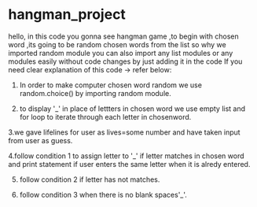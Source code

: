 # hangman_project
hello, in  this code  you gonna see hangman game ,to begin with chosen word ,its going to be random chosen words from the list  so why we imported random module 
you can also import any list modules or any modules easily without code changes by just adding it in the code 
If you need  clear explanation of this code -> refer below:

1. In order to make computer chosen word random we use random.choice() by importing random module.

2. to display '_' in place of lettters in chosen word we use empty list and for loop  to iterate through each letter in chosenword.

  3.we gave lifelines for user as lives=some number and have taken input from user as guess.

  4.follow condition 1  to assign letter to '_' if letter matches in chosen word and  print statement if user enters the same letter when it is alredy entered.

5. follow condition 2 if letter has not matches.

6. follow condition 3  when there is no blank spaces'_'.
